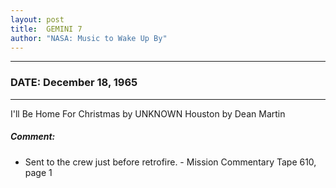 ```yaml
---
layout: post
title:  GEMINI 7
author: "NASA: Music to Wake Up By"
---
```


----
### DATE: December 18, 1965
----
I'll Be Home For Christmas by UNKNOWN
Houston by Dean Martin

##### Comment:
* Sent to the crew just before retrofire. - Mission Commentary Tape 610, page 1

